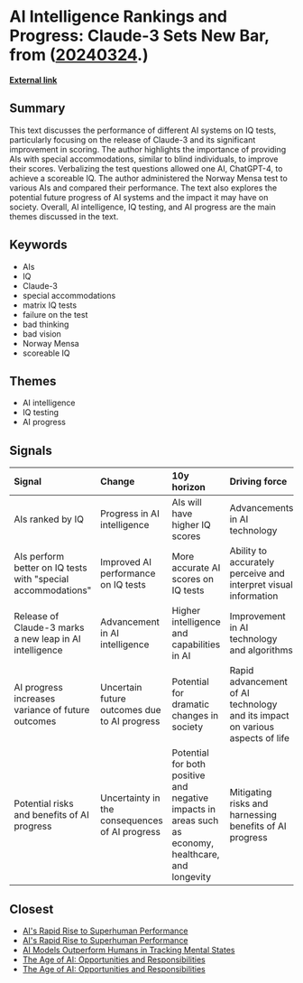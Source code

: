 # __AI Intelligence Rankings and Progress: Claude-3 Sets New Bar__, from ([20240324](https://kghosh.substack.com/p/20240324).)

__[External link](https://www.maximumtruth.org/p/ais-ranked-by-iq-ai-passes-100-iq)__



## Summary

This text discusses the performance of different AI systems on IQ tests, particularly focusing on the release of Claude-3 and its significant improvement in scoring. The author highlights the importance of providing AIs with special accommodations, similar to blind individuals, to improve their scores. Verbalizing the test questions allowed one AI, ChatGPT-4, to achieve a scoreable IQ. The author administered the Norway Mensa test to various AIs and compared their performance. The text also explores the potential future progress of AI systems and the impact it may have on society. Overall, AI intelligence, IQ testing, and AI progress are the main themes discussed in the text.

## Keywords

* AIs
* IQ
* Claude-3
* special accommodations
* matrix IQ tests
* failure on the test
* bad thinking
* bad vision
* Norway Mensa
* scoreable IQ

## Themes

* AI intelligence
* IQ testing
* AI progress

## Signals

| Signal                                                       | Change                                         | 10y horizon                                                                                          | Driving force                                                                |
|:-------------------------------------------------------------|:-----------------------------------------------|:-----------------------------------------------------------------------------------------------------|:-----------------------------------------------------------------------------|
| AIs ranked by IQ                                             | Progress in AI intelligence                    | AIs will have higher IQ scores                                                                       | Advancements in AI technology                                                |
| AIs perform better on IQ tests with "special accommodations" | Improved AI performance on IQ tests            | More accurate AI scores on IQ tests                                                                  | Ability to accurately perceive and interpret visual information              |
| Release of Claude-3 marks a new leap in AI intelligence      | Advancement in AI intelligence                 | Higher intelligence and capabilities in AI                                                           | Improvement in AI technology and algorithms                                  |
| AI progress increases variance of future outcomes            | Uncertain future outcomes due to AI progress   | Potential for dramatic changes in society                                                            | Rapid advancement of AI technology and its impact on various aspects of life |
| Potential risks and benefits of AI progress                  | Uncertainty in the consequences of AI progress | Potential for both positive and negative impacts in areas such as economy, healthcare, and longevity | Mitigating risks and harnessing benefits of AI progress                      |

## Closest

* [AI's Rapid Rise to Superhuman Performance](77c5c92357a7aeff1c388c1eb79b7259)
* [AI's Rapid Rise to Superhuman Performance](eef4f83910b733e34ce5d57218a46d32)
* [AI Models Outperform Humans in Tracking Mental States](25cdc8c55ebb70b51b85134dc01e6efd)
* [The Age of AI: Opportunities and Responsibilities](2449c2fc4b8afc7e268db4987fa821e5)
* [The Age of AI: Opportunities and Responsibilities](8acafe1fbe51c2de3cd689956b25b39f)